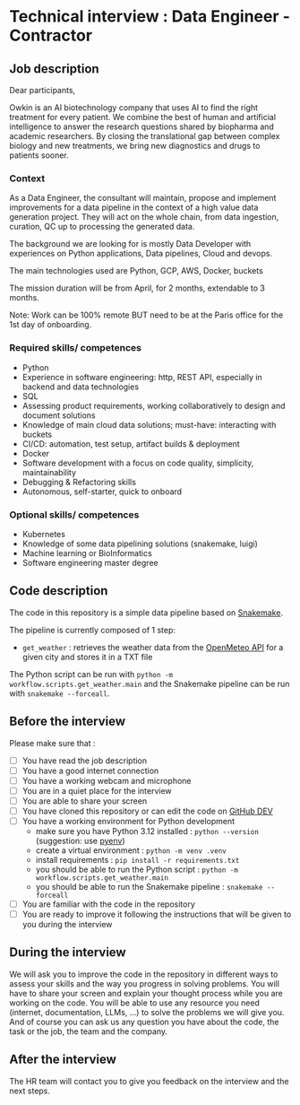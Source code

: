 # Technical interview : Data Engineer - Contractor

## Job description

Dear participants,

Owkin is an AI biotechnology company that uses AI to find the right treatment for every patient. We combine the best of human and artificial intelligence to answer the research questions shared by biopharma and academic researchers. By closing the translational gap between complex biology and new treatments, we bring new diagnostics and drugs to patients sooner.

### Context

As a Data Engineer, the consultant will maintain, propose and implement improvements for a data pipeline in the context of a high value data generation project. They will act on the whole chain, from data ingestion, curation, QC up to processing the generated data.

The background we are looking for is mostly Data Developer with experiences on Python applications, Data pipelines, Cloud and devops.

The main technologies used are Python, GCP, AWS, Docker, buckets

The mission duration will be from April, for 2 months, extendable to 3 months.

Note: Work can be 100% remote BUT need to be at the Paris office for the 1st day of onboarding.

### Required skills/ competences

- Python
- Experience in software engineering: http, REST API, especially in backend and data technologies
- SQL
- Assessing product requirements, working collaboratively to design and document solutions
- Knowledge of main cloud data solutions; must-have: interacting with buckets
- CI/CD: automation, test setup, artifact builds & deployment
- Docker
- Software development with a focus on code quality, simplicity, maintainability
- Debugging & Refactoring skills
- Autonomous, self-starter, quick to onboard

### Optional skills/ competences

- Kubernetes
- Knowledge of some data pipelining solutions (snakemake, luigi)
- Machine learning or BioInformatics
- Software engineering master degree

## Code description

The code in this repository is a simple data pipeline based on [Snakemake](https://snakemake.readthedocs.io/en/stable/).

The pipeline is currently composed of 1 step:

- `get_weather` : retrieves the weather data from the [OpenMeteo API](https://open-meteo.com) for a given city and stores it in a TXT file

The Python script can be run with `python -m workflow.scripts.get_weather.main` and the Snakemake pipeline can be run with `snakemake --forceall`.

## Before the interview

Please make sure that :

- [ ] You have read the job description
- [ ] You have a good internet connection
- [ ] You have a working webcam and microphone
- [ ] You are in a quiet place for the interview
- [ ] You are able to share your screen
- [ ] You have cloned this repository or can edit the code on [GitHub DEV](https://github.dev/owkin/tech-interview-data-eng-30515066101/edit/main/README.md)
- [ ] You have a working environment for Python development
  - make sure you have Python 3.12 installed : `python --version` (suggestion: use [pyenv](https://github.com/pyenv/pyenv))
  - create a virtual environment : `python -m venv .venv`
  - install requirements : `pip install -r requirements.txt`
  - you should be able to run the Python script : `python -m workflow.scripts.get_weather.main`
  - you should be able to run the Snakemake pipeline : `snakemake --forceall`
- [ ] You are familiar with the code in the repository
- [ ] You are ready to improve it following the instructions that will be given to you during the interview

## During the interview

We will ask you to improve the code in the repository in different ways to assess your skills and the way you progress in solving problems. You will have to share your screen and explain your thought process while you are working on the code.
You will be able to use any resource you need (internet, documentation, LLMs, ...) to solve the problems we will give you. And of course you can ask us any question you have about the code, the task or the job, the team and the company.

## After the interview

The HR team will contact you to give you feedback on the interview and the next steps.
